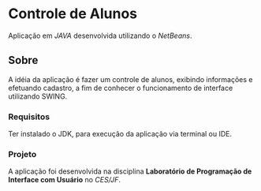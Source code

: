 # Controle de Alunos

Aplicação em *JAVA* desenvolvida utilizando o *NetBeans*.

## Sobre

A idéia da aplicação é fazer um controle de alunos, exibindo informações e efetuando cadastro, a fim de conhecer o funcionamento de interface utilizando SWING.

### Requisitos

Ter instalado o JDK, para execução da aplicação via terminal ou IDE.

### Projeto

A aplicação foi desenvolvida na disciplina **Laboratório de Programação de Interface com Usuário** no *CES/JF*.